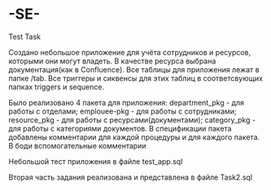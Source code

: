 # -SE-
Test Task

Создано небольшое приложение для учёта сотрудников и ресурсов, которыми они могут владеть. В качестве ресурса выбрана документация(как в Confluence).
Все таблицы для приложения лежат в папке /tab. Все триггеры и сиквенсы для этих таблиц в соответсвующих папках triggers и sequence.

Было реализовано 4 пакета для приложения:
  department_pkg - для работы с отделами;
  emplouee-pkg - для работы с сотрудниками;
  resource_pkg - для работы с ресурсами(документами);
  category_pkg - для работы с категориями документов.
В спецификации пакета добавлены комментарии для каждой процедуры и для каждого пакета. В боди вспомогательные комментарии

Небольшой тест приложения в файле test_app.sql

Вторая часть задания реализована и представлена в файле Task2.sql
